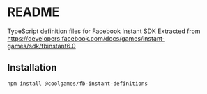 # README #

TypeScript definition files for Facebook Instant SDK
Extracted from https://developers.facebook.com/docs/games/instant-games/sdk/fbinstant6.0
## Installation

`npm install @coolgames/fb-instant-definitions`